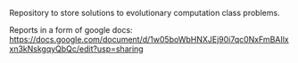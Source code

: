 Repository to store solutions to evolutionary computation class problems.

Reports in a form of google docs:
https://docs.google.com/document/d/1w05boWbHNXJEj90i7qc0NxFmBAIlxxn3kNskgqyQbQc/edit?usp=sharing